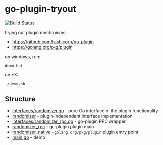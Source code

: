 # go-plugin-tryout

[![Build Status](https://travis-ci.com/d-led/go-plugin-tryout.svg?branch=main)](https://travis-ci.com/d-led/go-plugin-tryout)

trying out plugin mechanisms:

- https://github.com/hashicorp/go-plugin
- https://golang.org/pkg/plugin

on windows, run:

```shell
demo.bat
```

on *X:

```shell
./demo.sh
```

## Structure

- [interfaces/randomizer.go](interfaces/randomizer.go) - pure Go interface of the plugin functionality
- [randomizer](randomizer) - plugin-independent interface implementation
- [interfaces/randomizer_rpc.go](interfaces/randomizer_rpc.go) - go-plugin RPC wrapper
- [randomizer_rpc](randomizer_rpc) - go-plugin plugin main
- [randomizer_native](randomizer_native) - `golang.org/pkg/plugin` plugin entry point
- [main.go](main.go) - demo
